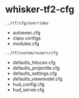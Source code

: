# whisker-tf2-cfg
`../tf/cfg/overrides`
- autoexec.cfg
- class configs
- modules.cfg

`../tf/custom/<user>/cfg`
- defaults_hitscan.cfg
- defaults_projectile.cfg
- defaults_settings.cfg
- defaults_viewmodel.cfg
- hud_config.cfg
- hud_server.cfg